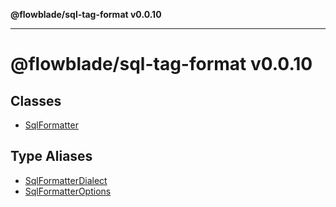 **@flowblade/sql-tag-format v0.0.10**

***

# @flowblade/sql-tag-format v0.0.10

## Classes

- [SqlFormatter](classes/SqlFormatter.md)

## Type Aliases

- [SqlFormatterDialect](type-aliases/SqlFormatterDialect.md)
- [SqlFormatterOptions](type-aliases/SqlFormatterOptions.md)
